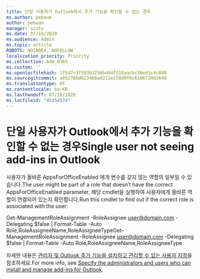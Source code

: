 ```yaml
---
title: 단일 사용자가 Outlook에서 추가 기능을 확인할 수 없는 경우
ms.author: pebaum
author: pebaum
manager: scotv
ms.date: 07/16/2020
ms.audience: Admin
ms.topic: article
ROBOTS: NOINDEX, NOFOLLOW
localization_priority: Priority
ms.collection: Adm_O365
ms.custom: ''
ms.openlocfilehash: 1f547c3f593b3256bd44f518aacbc36ed1c4c848
ms.sourcegitcommit: a05276bd623466ad211e1f8d9f0c616672dd3640
ms.translationtype: HT
ms.contentlocale: ko-KR
ms.lasthandoff: 07/16/2020
ms.locfileid: "45154574"
---
```

# <a name="single-user-not-seeing-add-ins-in-outlook"></a><span data-ttu-id="016e2-102">단일 사용자가 Outlook에서 추가 기능을 확인할 수 없는 경우</span><span class="sxs-lookup"><span data-stu-id="016e2-102">Single user not seeing add-ins in Outlook</span></span>

<span data-ttu-id="016e2-103">사용자가 올바른 AppsForOfficeEnabled 매개 변수를 갖지 않는 역할의 일부일 수 있습니다.</span><span class="sxs-lookup"><span data-stu-id="016e2-103">The user might be part of a role that doesn’t have the correct AppsForOfficeEnabled parameter.</span></span> <span data-ttu-id="016e2-104">해당 cmdlet을 실행하여 사용자에게 올바른 역할이 연결되어 있는지 확인합니다.</span><span class="sxs-lookup"><span data-stu-id="016e2-104">Run this cmdlet to find out if the correct role is associated with the user:</span></span>

<span data-ttu-id="016e2-105">Get-ManagementRoleAssignment -RoleAssignee user@domain.com -Delegating $false | Format-Table -Auto Role,RoleAssigneeName,RoleAssigneeType</span><span class="sxs-lookup"><span data-stu-id="016e2-105">Get-ManagementRoleAssignment -RoleAssignee user@domain.com -Delegating $false | Format-Table -Auto Role,RoleAssigneeName,RoleAssigneeType</span></span>

<span data-ttu-id="016e2-106">자세한 내용은 [관리자 및 Outlook 추가 기능을 설치하고 관리할 수 있는 사용자 지정](https://docs.microsoft.com/exchange/clients-and-mobile-in-exchange-online/add-ins-for-outlook/specify-who-can-install-and-manage-add-ins)을 참조하세요.</span><span class="sxs-lookup"><span data-stu-id="016e2-106">For more info, see [Specify the administrators and users who can install and manage add-ins for Outlook](https://docs.microsoft.com/exchange/clients-and-mobile-in-exchange-online/add-ins-for-outlook/specify-who-can-install-and-manage-add-ins).</span></span>
